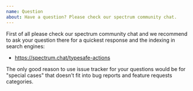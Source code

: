 ```yaml
---
name: Question
about: Have a question? Please check our spectrum community chat.
---
```


First of all please check our spectrum community chat and we recommend to ask your question there for a quickest response and the indexing in search engines:
- https://spectrum.chat/typesafe-actions

The only good reason to use issue tracker for your questions would be for "special cases" that doesn't fit into bug reports and feature requests categories.

